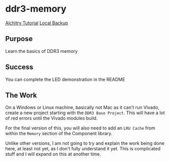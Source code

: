 # ddr3-memory

[Alchitry Tutorial](https://alchitry.com/tutorials/ddr3-memory/)
[Local Backup](/reference/DDR3%20Memory.pdf)

## Purpose

Learn the basics of DDR3 memory

## Success

You can complete the LED demonstration in the README

## The Work

On a Windows or Linux machine, basically not Mac as it can't run Vivado, create a new project starting with the `DDR3 Base Project`. This will have a lot of red errors until the Vivado modules build.

For the final version of this, you will also need to add an `LRU Cache` from within the `Memory` section of the Component library.

Unlike other versions, I am not going to try and explain the work being done here, at least not yet, as I don't fully understand it yet. This is complicated stuff and I will expand on this at another time.